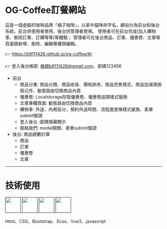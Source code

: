 # OG-Coffee訂餐網站

這是一個虛擬的咖啡品牌「橘子咖啡」，以家中貓咪命字名。網站分為前台和後台系統，前台供使用者使用，後台供管理者使用。
使用者可在前台完成(加入購物車、刪除訂單、訂購等等)等體驗； 管理者可在後台商品、訂單、優惠卷、文章等頁面做新增、刪除、編輯等權限編輯。

👉 https://b9111426.github.io/og-coffee/#/

👉 登入後台帳密: 帳號b9111426@gmail.com、密碼123456

- 前台
  - 商品分業: 商品分類、商品收尋、價格排序、商品完售樣式、商品加減填按鈕元件、動態路由切換商品內頁
  - 優惠卷: Localstorage存取優惠卷、優惠卷逾期樣式變換
  - 文章專欄頁面: 動態路由切換商品內頁
  - 購物車: 外送、內用區分，預約外送時間、流程進度條樣式變換、表單submit驗證
  - 登入後台 :密碼隱藏顯示
  - 聯絡我們: modal開關、表單submit驗證
- 後台: 商品總數計算
  - 商品
  - 訂單
  - 優惠卷
  - 文章
 ---
# 技術使用 
<a href="">
    <img height="50" src="https://www.vectorlogo.zone/logos/w3_html5/w3_html5-icon.svg"/>
</a>
<a href="">
    <img height="50" src="https://www.vectorlogo.zone/logos/w3_css/w3_css-icon.svg"/>
</a>
<a href="">
    <img height="50" src="https://www.vectorlogo.zone/logos/vuejs/vuejs-icon.svg"/>
</a>
<a href="">
    <img height="50" src="https://upload.vectorlogo.zone/logos/javascript/images/239ec8a4-163e-4792-83b6-3f6d96911757.svg"/>
</a>

Html、CSS、Bootstrap、Scss、Vue3、javascript

